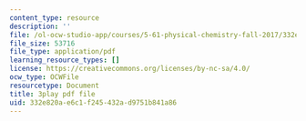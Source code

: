 ```yaml
---
content_type: resource
description: ''
file: /ol-ocw-studio-app/courses/5-61-physical-chemistry-fall-2017/332e820ae6c1f245432ad9751b841a86_S-_PFdnImLM.pdf
file_size: 53716
file_type: application/pdf
learning_resource_types: []
license: https://creativecommons.org/licenses/by-nc-sa/4.0/
ocw_type: OCWFile
resourcetype: Document
title: 3play pdf file
uid: 332e820a-e6c1-f245-432a-d9751b841a86
---
```

